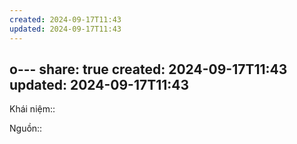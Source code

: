 ```yaml
---
created: 2024-09-17T11:43
updated: 2024-09-17T11:43
---
```

o---
share: true
created: 2024-09-17T11:43
updated: 2024-09-17T11:43
---
Khái niệm:: 

Nguồn:: 

